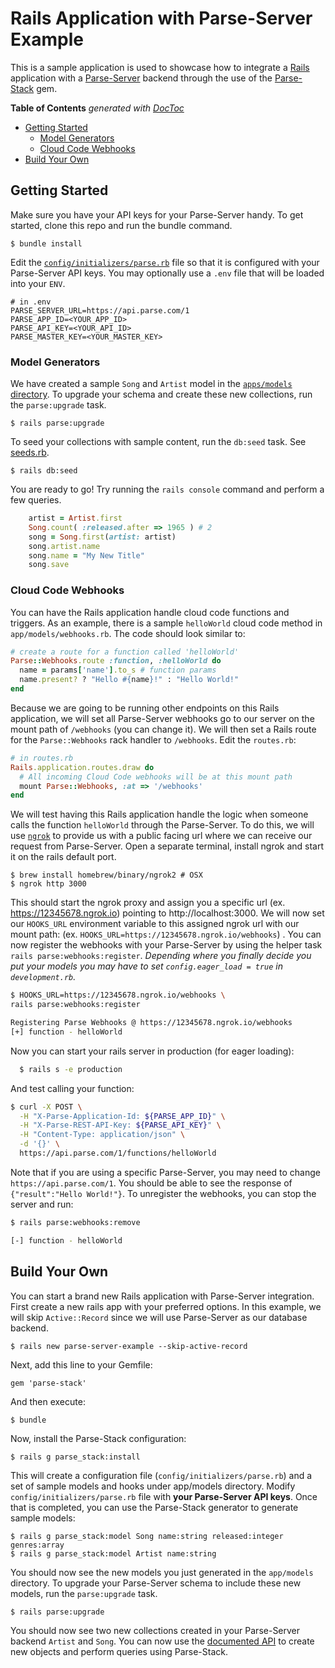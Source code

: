 # Rails Application with Parse-Server Example
This is a sample application is used to showcase how to integrate a [Rails](https://github.com/rails/rails) application with a [Parse-Server](https://github.com/ParsePlatform/parse-server) backend through the use of the [Parse-Stack](https://github.com/modernistik/parse-stack) gem.

<!-- START doctoc generated TOC please keep comment here to allow auto update -->
<!-- DON'T EDIT THIS SECTION, INSTEAD RE-RUN doctoc TO UPDATE -->
**Table of Contents**  *generated with [DocToc](https://github.com/thlorenz/doctoc)*

- [Getting Started](#getting-started)
  - [Model Generators](#model-generators)
  - [Cloud Code Webhooks](#cloud-code-webhooks)
- [Build Your Own](#build-your-own)

<!-- END doctoc generated TOC please keep comment here to allow auto update -->

## Getting Started
Make sure you have your API keys for your Parse-Server handy. To get started, clone this repo and run the bundle command.

    $ bundle install

Edit the [`config/initializers/parse.rb`](https://github.com/modernistik/parse-server-rails-example/blob/master/config/initializers/parse.rb) file so that it is configured with your Parse-Server API keys. You may optionally use a `.env` file that will be loaded into your `ENV`.

```
# in .env
PARSE_SERVER_URL=https://api.parse.com/1
PARSE_APP_ID=<YOUR_APP_ID>
PARSE_API_KEY=<YOUR_API_ID>
PARSE_MASTER_KEY=<YOUR_MASTER_KEY>
```

### Model Generators
We have created a sample `Song` and `Artist` model in the [`apps/models` directory](https://github.com/modernistik/parse-server-rails-example/tree/master/app/models). To upgrade your schema and create these new collections, run the `parse:upgrade` task.

    $ rails parse:upgrade

To seed your collections with sample content, run the `db:seed` task. See [seeds.rb](https://github.com/modernistik/parse-server-rails-example/blob/master/db/seeds.rb).

    $ rails db:seed

You are ready to go! Try running the `rails console` command and perform a few queries.

```ruby
    artist = Artist.first
    Song.count( :released.after => 1965 ) # 2
    song = Song.first(artist: artist)
    song.artist.name
    song.name = "My New Title"
    song.save
```

### Cloud Code Webhooks
You can have the Rails application handle cloud code functions and triggers. As an example, there is a sample `helloWorld` cloud code method in `app/models/webhooks.rb`. The code should look similar to:

```ruby
# create a route for a function called 'helloWorld'
Parse::Webhooks.route :function, :helloWorld do
  name = params['name'].to_s # function params
  name.present? ? "Hello #{name}!" : "Hello World!"
end
```

Because we are going to be running other endpoints on this Rails application, we will set all Parse-Server webhooks go to our server on the mount path of `/webhooks` (you can change it). We will then set a Rails route for the `Parse::Webhooks` rack handler to `/webhooks`. Edit the `routes.rb`:

```ruby
# in routes.rb
Rails.application.routes.draw do
  # All incoming Cloud Code webhooks will be at this mount path
  mount Parse::Webhooks, :at => '/webhooks'
end
```

We will test having this Rails application handle the logic when someone calls the function `helloWorld` through the Parse-Server. To do this, we will use [`ngrok`](https://ngrok.com) to provide us with a public facing url where we can receive our request from Parse-Server. Open a separate terminal, install ngrok and start it on the rails default port.

    $ brew install homebrew/binary/ngrok2 # OSX
    $ ngrok http 3000

This should start the ngrok proxy and assign you a specific url (ex. https://12345678.ngrok.io) pointing to http://localhost:3000. We will now set our `HOOKS_URL` environment variable to this assigned ngrok url with our mount path: (ex. `HOOKS_URL=https://12345678.ngrok.io/webhooks`) . You can now register the webhooks with your Parse-Server by using the helper task `rails parse:webhooks:register`. _Depending where you finally decide you put your models you may have to set `config.eager_load = true` in `development.rb`._

```bash
$ HOOKS_URL=https://12345678.ngrok.io/webhooks \
rails parse:webhooks:register

Registering Parse Webhooks @ https://12345678.ngrok.io/webhooks
[+] function - helloWorld
```

Now you can start your rails server in production (for eager loading):

```bash
  $ rails s -e production
```

And test calling your function:

```bash
$ curl -X POST \
  -H "X-Parse-Application-Id: ${PARSE_APP_ID}" \
  -H "X-Parse-REST-API-Key: ${PARSE_API_KEY}" \
  -H "Content-Type: application/json" \
  -d '{}' \
  https://api.parse.com/1/functions/helloWorld
```

Note that if you are using a specific Parse-Server, you may need to change `https://api.parse.com/1`. You should be able to see the response of `{"result":"Hello World!"}`. To unregister the webhooks, you can stop the server and run:

```bash
$ rails parse:webhooks:remove

[-] function - helloWorld
```

## Build Your Own
You can start a brand new Rails application with Parse-Server integration. First create a new rails app with your preferred options. In this example, we will skip `Active::Record` since we will use Parse-Server as our database backend.

    $ rails new parse-server-example --skip-active-record

Next, add this line to your Gemfile:

    gem 'parse-stack'

And then execute:

    $ bundle

Now, install the Parse-Stack configuration:

    $ rails g parse_stack:install

This will create a configuration file (`config/initializers/parse.rb`) and a set of sample models and hooks under app/models directory. Modify `config/initializers/parse.rb` file with **your Parse-Server API keys**. Once that is completed, you can use the Parse-Stack generator to generate sample models:

    $ rails g parse_stack:model Song name:string released:integer genres:array
    $ rails g parse_stack:model Artist name:string

You should now see the new models you just generated in the `app/models` directory. To upgrade your Parse-Server schema to include these new models, run the `parse:upgrade` task.

    $ rails parse:upgrade

You should now see two new collections created in your Parse-Server backend `Artist` and `Song`. You can now use the [documented API](https://github.com/modernistik/parse-stack) to create new objects and perform queries using Parse-Stack.

